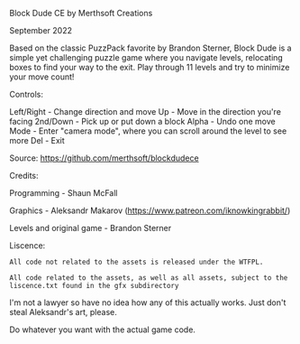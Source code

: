 Block Dude CE by Merthsoft Creations

September 2022

Based on the classic PuzzPack favorite by Brandon Sterner, Block Dude is a simple yet challenging puzzle game where you navigate levels, relocating boxes to find your way to the exit. Play through 11 levels and try to minimize your move count!

Controls:

Left/Right - Change direction and move
Up - Move in the direction you're facing
2nd/Down - Pick up or put down a block
Alpha - Undo one move
Mode - Enter "camera mode", where you can scroll around the level to see more
Del - Exit

Source:
https://github.com/merthsoft/blockdudece

Credits:

Programming - Shaun McFall

Graphics - Aleksandr Makarov (https://www.patreon.com/iknowkingrabbit/)

Levels and original game - Brandon Sterner


Liscence:

    All code not related to the assets is released under the WTFPL.

    All code related to the assets, as well as all assets, subject to the liscence.txt found in the gfx subdirectory

I'm not a lawyer so have no idea how any of this actually works. Just don't steal Aleksandr's art, please.

Do whatever you want with the actual game code.